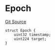 # Epoch
[Git Source](https://github.com/bob-collective/bob/blob/a2d50b71441518de135cd83845410eb07966908d/src/relay/LightRelay.sol)


```solidity
struct Epoch {
    uint32 timestamp;
    uint224 target;
}
```

